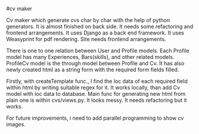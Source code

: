 #cv maker

Cv maker which generate cvs char by char with the 
help of python generators. It is almost finished on back side. It needs
some refactoring and frontend arrangements. It uses Django as a back end framework. It uses
Weasyprint for pdf rendering. Site needs frontend arrangements.

There is one to one relation between User and Profile models. Each Profile model
has many Experiences, Bars(skills), and other related models.
ProfileCv model is the through model between Profile and Cv.
İt has also newly created html as a string form with the required form fields filled.

Firstly, with createTemplate func., I find the loc data of each required field within html
by writing suitable regex for it. It works locally, than add Cv model with loc data to database.
Main func for generating new html from plain one is within cvs/views.py. It looks messy.
It needs refactoring but it works.

For future improvements, i need to add parallel programming to show cv images.

